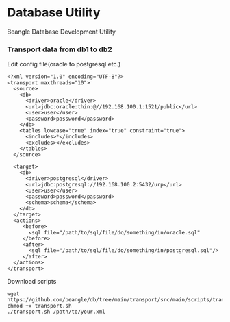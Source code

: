 # Database Utility
Beangle Database Development Utility

### Transport data from db1 to db2

Edit config file(oracle to postgresql etc.)

    <?xml version="1.0" encoding="UTF-8"?>
    <transport maxthreads="10">
      <source>
        <db>
          <driver>oracle</driver>
          <url>jdbc:oracle:thin:@//192.168.100.1:1521/public</url>
          <user>user</user>
          <password>password</password>
        </db>
        <tables lowcase="true" index="true" constraint="true">
          <includes>*</includes>
          <excludes></excludes>
        </tables>
      </source>
    
      <target>
        <db>
          <driver>postgresql</driver>
          <url>jdbc:postgresql://192.168.100.2:5432/urp</url>
          <user>user</user>
          <password>password</password>
          <schema>schema</schema>
        </db>
      </target>
      <actions>
         <before>
           <sql file="/path/to/sql/file/do/something/in/oracle.sql"
         </before>
         <after>
           <sql file="/path/to/sql/file/do/something/in/postgresql.sql"/>
         </after>
      </actions>
    </transport>

Download scripts 

    wget https://github.com/beangle/db/tree/main/transport/src/main/scripts/transport.sh
    chmod +x transport.sh
    ./transport.sh /path/to/your.xml
